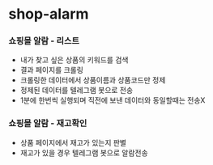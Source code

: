 # shop-alarm

### 쇼핑몰 알람 - 리스트
  
  - 내가 찾고 싶은 상품의 키워드를 검색
  - 결과 페이지를 크롤링
  - 크롤링한 데이터에서 상품이름과 상품코드만 정제
  - 정제된 데이터를 텔레그램 봇으로 전송
  - 1분에 한번씩 실행되며 직전에 보낸 데이터와 동일할때는 전송X

### 쇼핑몰 알람 - 재고확인

  - 상품 페이지에서 재고가 있는지 판별
  - 재고가 있을 경우 텔레그램 봇으로 알람전송
